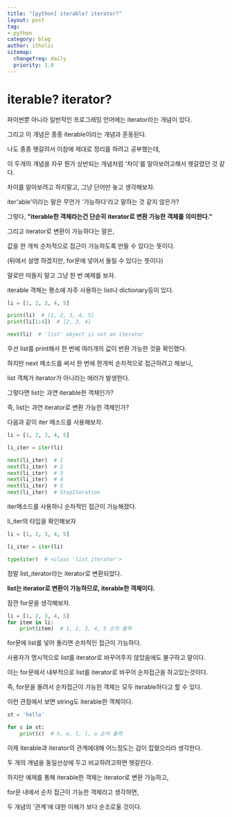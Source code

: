 ```yaml
---
title: "[python] iterable? iterator?"
layout: post
tag:
- python
category: blog
author: itholic
sitemap:
  changefreq: daily
  priority: 1.0
---
```


# iterable? iterator?

파이썬뿐 아니라 일반적인 프로그래밍 언어에는 iterator라는 개념이 있다.

그리고 이 개념은 종종 iterable이라는 개념과 혼동된다.

나도 종종 헷갈려서 이참에 제대로 정리를 하려고 공부했는데,

이 두개의 개념을 자꾸 뭔가 상반되는 개념처럼 '차이'를 알아보려고해서 헷갈렸던 것 같다.

차이를 알아보려고 하지말고, 그냥 단어만 놓고 생각해보자.

iter'able'이라는 말은 무언가 '가능하다'라고 말하는 것 같지 않은가?

그렇다, **"iterable한 객체라는건 단순히 iterator로 변환 가능한 객체를 의미한다."**

그리고 iterator로 변환이 가능하다는 말은, 

값을 한 개씩 순차적으로 접근이 가능하도록 만들 수 있다는 뜻이다.

(뒤에서 설명 하겠지만, for문에 넣어서 돌릴 수 있다는 뜻이다)

말로만 떠들지 말고 그냥 한 번 예제를 보자.

iterable 객체는 평소에 자주 사용하는 list나 dictionary등이 있다.

```python
li = [1, 2, 3, 4, 5]

print(li)  # [1, 2, 3, 4, 5]
print(li[1:4])  # [2, 3, 4]

next(li)  # 'list' object is not an iterator
```

우선 list를 print해서 한 번에 여러개의 값이 반환 가능한 것을 확인했다.

하지만 next 메소드를 써서 한 번에 한개씩 순차적으로 접근하려고 해보니,

list 객체가 iterator가 아니라는 에러가 발생한다.

그렇다면 list는 과연 iterable한 객체인가?

즉, list는 과연 iterator로 변환 가능한 객체인가?

다음과 같이 iter 메소드를 사용해보자.

```python
li = [1, 2, 3, 4, 5]

li_iter = iter(li)

next(li_iter)  # 1
next(li_iter)  # 2
next(li_iter)  # 3
next(li_iter)  # 4
next(li_iter)  # 5
next(li_iter)  # StopIteration
```

iter메소드를 사용하니 순차적인 접근이 가능해졌다.

li_iter의 타입을 확인해보자


```python
li = [1, 2, 3, 4, 5]

li_iter = iter(li)

type(iter)  # <class 'list_iterator'>
```

정말 list_iterator라는 iterator로 변환되었다.

**list는 iterator로 변환이 가능하므로, iterable한 객체이다.**

잠깐 for문을 생각해보자.

```python
li = [1, 2, 3, 4, 5]
for item in li:
    print(item)  # 1, 2, 3, 4, 5 순차 출력
```

for문에 list를 넣어 돌리면 순차적인 접근이 가능하다.

사용자가 명시적으로 list를 iterator로 바꾸어주지 않았음에도 불구하고 말이다.

이는 for문에서 내부적으로 list를 iterator로 바꾸어 순차접근을 하고있는것이다.

즉, for문을 돌려서 순차접근이 가능한 객체는 모두 iterable하다고 할 수 있다.

이런 관점에서 보면 string도 iterable한 객체이다.

```python
st = 'hello'

for c in st:
    print(c)  # h, e, l, l, o 순차 출력
```

이제 iterable과 iterator의 관계에대해 어느정도는 감이 잡혔으리라 생각한다.

두 개의 개념을 동일선상에 두고 비교하려고하면 헷갈린다.

하지만 예제를 통해 iterable한 객체는 iterator로 변환 가능하고,

for문 내에서 순차 접근이 가능한 객체라고 생각하면, 

두 개념의 '관계'에 대한 이해가 보다 순조로울 것이다.
